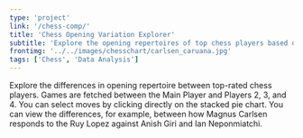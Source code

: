 ```yaml
---
type: 'project'
link: '/chess-comp/'
title: 'Chess Opening Variation Explorer'
subtitle: 'Explore the opening repertoires of top chess players based on opponent matchup'
frontimg: '../../images/chesschart/carlsen_caruana.jpg'
tags: ['Chess', 'Data Analysis']
---
```


Explore the differences in opening repertoire between top-rated chess players. Games are fetched between the Main Player and Players 2, 3, and 4. You can select moves by clicking directly on the stacked pie chart. You can view the differences, for example, between how Magnus Carlsen responds to the Ruy Lopez against Anish Giri and Ian Neponmiatchi.

<br></br>

<chess-chart></chess-chart>